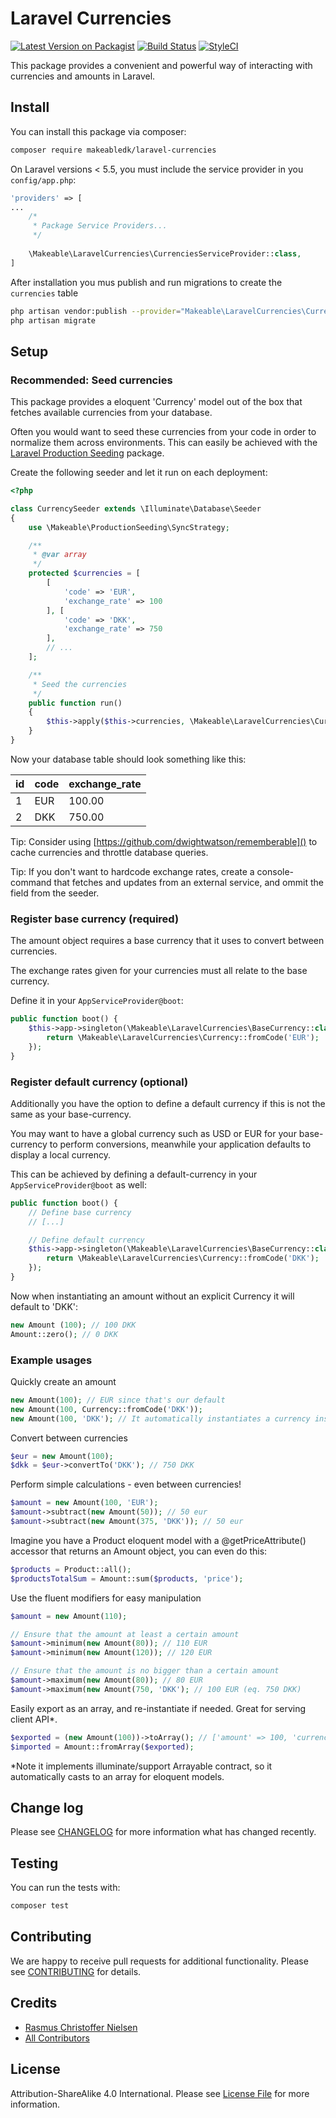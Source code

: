# Laravel Currencies

[![Latest Version on Packagist](https://img.shields.io/packagist/v/makeabledk/laravel-currencies.svg?style=flat-square)](https://packagist.org/packages/makeabledk/laravel-currencies)
[![Build Status](https://img.shields.io/travis/makeabledk/laravel-currencies/master.svg?style=flat-square)](https://travis-ci.org/makeabledk/laravel-currencies)
[![StyleCI](https://styleci.io/repos/108846048/shield?branch=master)](https://styleci.io/repos/108846048)

This package provides a convenient and powerful way of interacting with currencies and amounts in Laravel.


## Install

You can install this package via composer:

``` bash
composer require makeabledk/laravel-currencies
```

On Laravel versions < 5.5, you must include the service provider in you `config/app.php`:

```php
'providers' => [
...
    /*
     * Package Service Providers...
     */
     
    \Makeable\LaravelCurrencies\CurrenciesServiceProvider::class,
]
```

After installation you mus publish and run migrations to create the `currencies` table

```bash
php artisan vendor:publish --provider="Makeable\LaravelCurrencies\CurrenciesServiceProvider"
php artisan migrate
```

## Setup

### Recommended: Seed currencies

This package provides a eloquent 'Currency' model out of the box that fetches available currencies from your database.

Often you would want to seed these currencies from your code in order to normalize them across environments. This can easily be achieved with the [Laravel Production Seeding](https://github.com/makeabledk/laravel-production-seeding) package.

Create the following seeder and let it run on each deployment:

```php
<?php

class CurrencySeeder extends \Illuminate\Database\Seeder
{
    use \Makeable\ProductionSeeding\SyncStrategy;

    /**
     * @var array
     */
    protected $currencies = [
        [
            'code' => 'EUR',
            'exchange_rate' => 100
        ], [
            'code' => 'DKK',
            'exchange_rate' => 750
        ],
        // ... 
    ];

    /**
     * Seed the currencies
     */
    public function run()
    {
        $this->apply($this->currencies, \Makeable\LaravelCurrencies\Currency::class, 'code');
    }
}
```

Now your database table should look something like this:

| id | code | exchange_rate |
|----|------|---------------|
| 1  | EUR  | 100.00        |
| 2  | DKK  | 750.00        |

Tip: Consider using [https://github.com/dwightwatson/rememberable]() to cache currencies and throttle database queries. 

Tip: If you don't want to hardcode exchange rates, create a console-command that fetches and updates from an external service, and ommit the field from the seeder.

### Register base currency (required)

The amount object requires a base currency that it uses to convert between currencies. 

The exchange rates given for your currencies must all relate to the base currency.

Define it in your `AppServiceProvider@boot`:

```php
public function boot() {
    $this->app->singleton(\Makeable\LaravelCurrencies\BaseCurrency::class, function () {
        return \Makeable\LaravelCurrencies\Currency::fromCode('EUR');
    });
}
```

### Register default currency (optional)

Additionally you have the option to define a default currency if this is not the same as your base-currency. 

You may want to have a global currency such as USD or EUR for your base-currency to perform conversions, meanwhile your application defaults to display a local currency.

This can be achieved by defining a default-currency in your `AppServiceProvider@boot` as well:

```php
public function boot() {
    // Define base currency 
    // [...]

    // Define default currency
    $this->app->singleton(\Makeable\LaravelCurrencies\BaseCurrency::class, function () {
        return \Makeable\LaravelCurrencies\Currency::fromCode('DKK');
    });
}
```

Now when instantiating an amount without an explicit Currency it will default to 'DKK':

```php
new Amount (100); // 100 DKK
Amount::zero(); // 0 DKK
```

### Example usages
Quickly create an amount
```php
new Amount(100); // EUR since that's our default
new Amount(100, Currency::fromCode('DKK')); 
new Amount(100, 'DKK'); // It automatically instantiates a currency instance given a currency-code
```

Convert between currencies
```php
$eur = new Amount(100);
$dkk = $eur->convertTo('DKK'); // 750 DKK
```

Perform simple calculations - even between currencies!
```php
$amount = new Amount(100, 'EUR');
$amount->subtract(new Amount(50)); // 50 eur
$amount->subtract(new Amount(375, 'DKK')); // 50 eur
```

Imagine you have a Product eloquent model with a @getPriceAttribute() accessor that returns an Amount object, you can even do this:
```php
$products = Product::all();
$productsTotalSum = Amount::sum($products, 'price'); 
```

Use the fluent modifiers for easy manipulation
```php
$amount = new Amount(110);

// Ensure that the amount at least a certain amount
$amount->minimum(new Amount(80)); // 110 EUR
$amount->minimum(new Amount(120)); // 120 EUR

// Ensure that the amount is no bigger than a certain amount
$amount->maximum(new Amount(80)); // 80 EUR
$amount->maximum(new Amount(750, 'DKK'); // 100 EUR (eq. 750 DKK)
```

Easily export as an array, and re-instantiate if needed. Great for serving client API*.
```php
$exported = (new Amount(100))->toArray(); // ['amount' => 100, 'currency' => 'EUR', 'formatted' => 'EUR 100']
$imported = Amount::fromArray($exported);
```
*Note it implements illuminate/support Arrayable contract, so it automatically casts to an array for eloquent models.


## Change log

Please see [CHANGELOG](CHANGELOG.md) for more information what has changed recently.

## Testing

You can run the tests with:

```bash
composer test
```

## Contributing

We are happy to receive pull requests for additional functionality. Please see [CONTRIBUTING](CONTRIBUTING.md) for details.

## Credits

- [Rasmus Christoffer Nielsen](https://github.com/rasmuscnielsen)
- [All Contributors](../../contributors)

## License

Attribution-ShareAlike 4.0 International. Please see [License File](LICENSE.md) for more information.